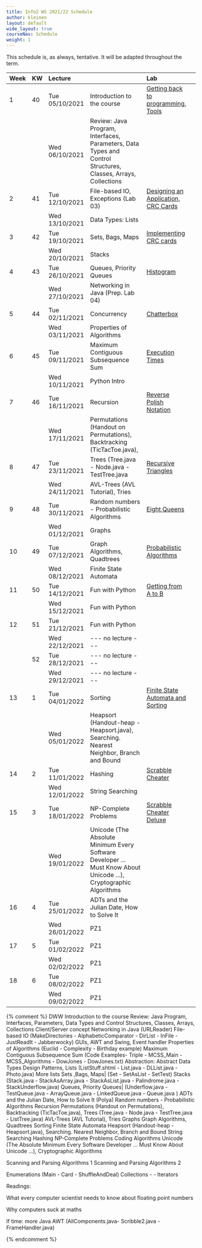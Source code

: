 ```yaml
---
title: Info2 WS 2021/22 Schedule
author: kleinen
layout: default
wide_layout: true
courseNav: Schedule
weight: 1
---
```


This schedule is, as always, tentative. It will be adapted throughout the term.


| Week | KW | Lecture        |                                                                                                                   | Lab                                                    |  |
|:-----|:---|:---------------|:------------------------------------------------------------------------------------------------------------------|:-------------------------------------------------------|:-|
| 1    | 40 | Tue 05/10/2021 | Introduction to the course                                                                                        | [Getting back to programming, Tools](../labs/lab-00)   |  |
|      |    | Wed 06/10/2021 | Review: Java Program, Interfaces, Parameters, Data Types and Control Structures, Classes, Arrays, Collections     |                                                        |  |
| 2    | 41 | Tue 12/10/2021 | File-based IO, Exceptions (Lab 03)                                                                                | [Designing an Application, CRC Cards ](../labs/lab-01) |  |
|      |    | Wed 13/10/2021 | Data Types: Lists                                                                                                 |                                                        |  |
| 3    | 42 | Tue 19/10/2021 | Sets, Bags, Maps                                                                                                  | [Implementing CRC cards ](../labs/lab-02)              |  |
|      |    | Wed 20/10/2021 | Stacks                                                                                                            |                                                        |  |
| 4    | 43 | Tue 26/10/2021 | Queues, Priority Queues                                                                                           | [Histogram](../labs/lab-03)                            |  |
|      |    | Wed 27/10/2021 | Networking in Java (Prep. Lab 04)                                                                                 |                                                        |  |
| 5    | 44 | Tue 02/11/2021 | Concurrency                                                                                                       | [Chatterbox](../labs/lab-04)                           |  |
|      |    | Wed 03/11/2021 | Properties of Algorithms                                                                                          |                                                        |  |
| 6    | 45 | Tue 09/11/2021 | Maximum Contiguous Subsequence Sum                                                                                | [Execution Times](../labs/lab-05)                      |  |
|      |    | Wed 10/11/2021 | Python Intro                                                                                                      |                                                        |  |
| 7    | 46 | Tue 16/11/2021 | Recursion                                                                                                         | [Reverse Polish Notation](../labs/lab-06)              |  |
|      |    | Wed 17/11/2021 | Permutations (Handout on Permutations), Backtracking (TicTacToe.java),                                            |                                                        |  |
| 8    | 47 | Tue 23/11/2021 | Trees (Tree.java - Node.java - TestTree.java                                                                      | [Recursive Triangles](../labs/lab-07)                  |  |
|      |    | Wed 24/11/2021 | AVL-Trees (AVL Tutorial), Tries                                                                                   |                                                        |  |
| 9    | 48 | Tue 30/11/2021 | Random numbers -    Probabilistic Algorithms                                                                      | [Eight Queens](../labs/lab-08)                         |  |
|      |    | Wed 01/12/2021 | Graphs                                                                                                            |                                                        |  |
| 10   | 49 | Tue 07/12/2021 | Graph Algorithms, Quadtrees                                                                                       | [Probabilistic Algorithms](../labs/lab-09)             |  |
|      |    | Wed 08/12/2021 | Finite State Automata                                                                                             |                                                        |  |
| 11   | 50 | Tue 14/12/2021 | Fun with Python                                                                                                   | [Getting from A to B](../labs/lab-10)                  |  |
|      |    | Wed 15/12/2021 | Fun with Python                                                                                                   |                                                        |  |
| 12   | 51 | Tue 21/12/2021 | Fun with Python                                                                                                   |                                                        |  |
|      |    | Wed 22/12/2021 | --- no lecture ---                                                                                                |                                                        |  |
|      | 52 | Tue 28/12/2021 | --- no lecture ---                                                                                                |                                                        |  |
|      |    | Wed 29/12/2021 | --- no lecture ---                                                                                                |                                                        |  |
| 13   | 1  | Tue 04/01/2022 | Sorting                                                                                                           | [Finite State Automata and Sorting](../labs/lab-11)    |  |
|      |    | Wed 05/01/2022 | Heapsort (Handout-heap - Heapsort.java), Searching. Nearest Neighbor, Branch and Bound                            |                                                        |  |
| 14   | 2  | Tue 11/01/2022 | Hashing                                                                                                           | [Scrabble Cheater](../labs/lab-12)                     |  |
|      |    | Wed 12/01/2022 | String Searching                                                                                                  |                                                        |  |
| 15   | 3  | Tue 18/01/2022 | NP-Complete Problems                                                                                              | [Scrabble Cheater Deluxe](../labs/lab-13)              |  |
|      |    | Wed 19/01/2022 | Unicode (The Absolute Minimum Every Software Developer ... Must Know About Unicode ...), Cryptographic Algorithms |                                                        |  |
| 16   | 4  | Tue 25/01/2022 | ADTs and the Julian Date, How to Solve It                                                                         |                                                        |  |
|      |    | Wed 26/01/2022 | PZ1                                                                                                               |                                                        |  |
| 17   | 5  | Tue 01/02/2022 | PZ1                                                                                                               |                                                        |  |
|      |    | Wed 02/02/2022 | PZ1                                                                                                               |                                                        |  |
| 18   | 6  | Tue 08/02/2022 | PZ1                                                                                                               |                                                        |  |
|      |    | Wed 09/02/2022 | PZ1                                                                                                               |                                                        |  |



{% comment %}
DWW
Introduction to the course
Review: Java Program, Interfaces, Parameters, Data Types and Control Structures, Classes, Arrays, Collections
Client/Server concept
Networking in Java (URLReader)
File-based IO (MakeDirectories - AlphabeticComparator - DirList - InFile - JustReadIt - Jabberwocky)
GUIs, AWT and Swing, Event handler
Properties of Algorithms (Euclid - Complexity - Birthday example)
Maximum Contiguous Subsequence Sum (Code Examples- Triple - MCSS_Main - MCSS_Algorithms - DowJones - DowJones.txt)
Abstraction: Abstract Data Types
Design Patterns, Lists (ListStuff.shtml - List.java - DLList.java - Photo.java)
More lists
Sets ,Bags, Maps| (Set - SetAsList - SetTest)
Stacks (Stack.java - StackAsArray.java - StackAsList.java - Palindrome.java - StackUnderflow.java)
Queues, Priority Queues| (Underflow.java - TestQueue.java - ArrayQueue.java - LinkedQueue.java - Queue.java )
ADTs and the Julian Date, How to Solve It (Polya)
Random numbers -
Probabilistic Algorithms
Recursion
Permutations (Handout on Permutations), Backtracking (TicTacToe.java), Trees (Tree.java - Node.java - TestTree.java - ListTree.java)
AVL-Trees (AVL Tutorial), Tries
Graphs
Graph Algorithms, Quadtrees
Sorting
Finite State Automata
Heapsort (Handout-heap - Heapsort.java), Searching. Nearest Neighbor, Branch and Bound
String Searching
Hashing
NP-Complete Problems
Coding Algorithms
Unicode (The Absolute Minimum Every Software Developer ... Must Know About Unicode ...), Cryptographic Algorithms



Scanning and Parsing Algorithms 1
Scanning and Parsing Algorithms 2

Enumerations (Main - Card - ShuffleAndDeal)
Collections - - Iterators


Readings:

What every computer scientist needs to know about floating point numbers

Why computers suck at maths



If time: more Java AWT
(AllComponents.java- Scribble2.java - FrameHandler.java)

{% endcomment %}
